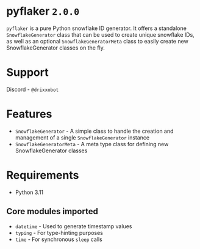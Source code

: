 # pyflaker `2.0.0`
`pyflaker` is a pure Python snowflake ID generator. It offers a standalone `SnowflakeGenerator` class that can be used to create unique snowflake IDs, as well as an optional `SnowflakeGeneratorMeta` class to easily create new SnowflakeGenerator classes on the fly.

# Support
Discord - `@drixxobot`

# Features
- `SnowflakeGenerator` - A simple class to handle the creation and management of a single `SnowflakeGenerator` instance
- `SnowflakeGeneratorMeta` - A meta type class for defining new SnowflakeGenerator classes

# Requirements
- Python 3.11

## Core modules imported
- `datetime` - Used to generate timestamp values
- `typing` - For type-hinting purposes
- `time` - For synchronous `sleep` calls
